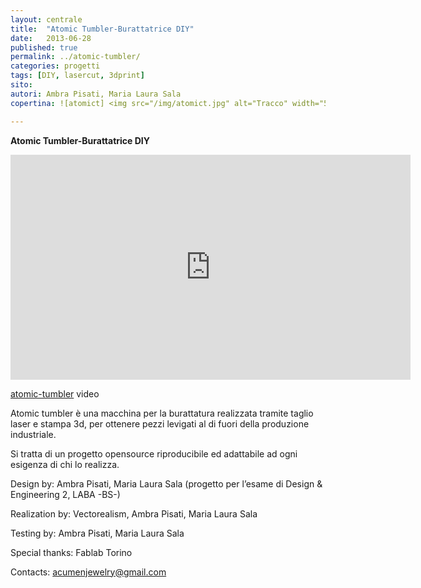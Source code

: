 ```yaml
---
layout: centrale
title:  "Atomic Tumbler-Burattatrice DIY"
date:   2013-06-28
published: true
permalink: ../atomic-tumbler/
categories: progetti
tags: [DIY, lasercut, 3dprint]
sito:
autori: Ambra Pisati, Maria Laura Sala
copertina: ![atomict] <img src="/img/atomict.jpg" alt="Tracco" width="500" height="333">

---
```

**Atomic Tumbler-Burattatrice DIY**

<iframe src="https://www.youtube.com/6n8QxyOTFD4" width="640" height="360" frameborder="0" webkitallowfullscreen mozallowfullscreen allowfullscreen></iframe>
<p><a href="https://www.youtube.com/watch?v=6n8QxyOTFD4">atomic-tumbler</a> video


Atomic tumbler è una macchina per la burattatura realizzata tramite taglio laser e stampa 3d, per ottenere pezzi levigati al di fuori della produzione industriale.

Si tratta di un progetto opensource riproducibile ed adattabile ad ogni esigenza di chi lo realizza.


Design by: Ambra Pisati, Maria Laura Sala (progetto per l’esame di Design & Engineering 2, LABA -BS-)

Realization by: Vectorealism, Ambra Pisati, Maria Laura Sala

Testing by: Ambra Pisati, Maria Laura Sala

Special thanks: Fablab Torino

Contacts: acumenjewelry@gmail.com
